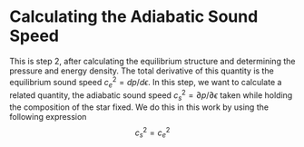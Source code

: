 # Calculating the Adiabatic Sound Speed
This is step 2, after calculating the equilibrium structure and determining the pressure and energy density. The total derivative of this quantity is the equilibrium sound speed $c_e^2 = dp/d\epsilon$. In this step, we want to calculate a related quantity, the adiabatic sound speed $c_s^2 = \partial p/\partial \epsilon$ taken while holding the composition of the star fixed. We do this in this work by using the following expression
$$
  c_s^2 = c_e^2
$$
